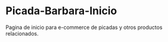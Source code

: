 # Picada-Barbara-Inicio
Pagina de inicio para e-commerce de picadas y otros productos relacionados. 
